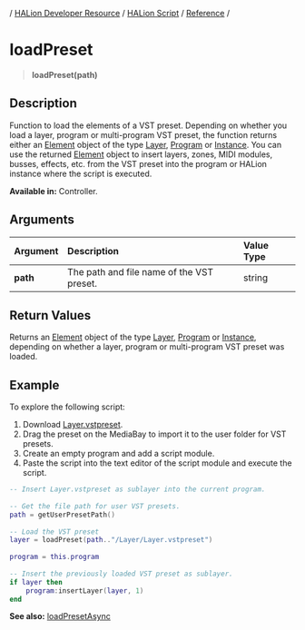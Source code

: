 / [HALion Developer Resource](../../HALion-Developer-Resource.md) / [HALion Script](./HALion-Script.md) / [Reference](./Reference.md) /

# loadPreset

>**loadPreset(path)**

## Description

Function to load the elements of a VST preset. Depending on whether you load a layer, program or multi-program VST preset, the function returns either an [Element](./Element.md) object of the type [Layer](./Layer.md), [Program](./Program.md) or [Instance](./Instance.md). You can use the returned [Element](./Element.md) object to insert layers, zones, MIDI modules, busses, effects, etc. from the VST preset into the program or HALion instance where the script is executed.

**Available in:** Controller.

## Arguments

|Argument|Description|Value Type|
|:-|:-|:-|
|**path**|The path and file name of the VST preset.|string|

## Return Values

Returns an [Element](./Element.md) object of the type [Layer](./Layer.md), [Program](./Program.md) or [Instance](./Instance.md), depending on whether a layer, program or multi-program VST preset was loaded.

## Example

To explore the following script:

1. Download [Layer.vstpreset](../vstpresets/Layer.vstpreset).
1. Drag the preset on the MediaBay to import it to the user folder for VST presets.
1. Create an empty program and add a script module.
1. Paste the script into the text editor of the script module and execute the script.

```lua
-- Insert Layer.vstpreset as sublayer into the current program.
 
-- Get the file path for user VST presets.
path = getUserPresetPath()
 
-- Load the VST preset
layer = loadPreset(path.."/Layer/Layer.vstpreset")
 
program = this.program
 
-- Insert the previously loaded VST preset as sublayer.
if layer then
    program:insertLayer(layer, 1)
end
```

**See also:** [loadPresetAsync](./loadPresetAsync.md)